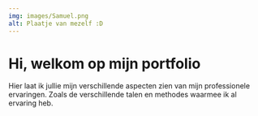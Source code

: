 ```yaml
---
img: images/Samuel.png
alt: Plaatje van mezelf :D
---
```


<h1 class="title">Hi, welkom op mijn portfolio </h1>

<p class="subtitle">
Hier laat ik jullie mijn verschillende aspecten zien van mijn professionele ervaringen. Zoals de verschillende talen en methodes waarmee ik al ervaring heb.
</p>